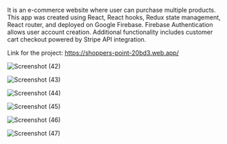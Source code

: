 It is an e-commerce website where user can purchase multiple products. This app was created using React, React hooks, Redux state management, React router, and deployed on Google Firebase. Firebase Authentication allows user account creation. Additional functionality includes customer cart checkout powered by Stripe API integration.

Link for the project: https://shoppers-point-20bd3.web.app/



![Screenshot (42)](https://user-images.githubusercontent.com/72614127/109413893-ce3c8600-79d5-11eb-85d3-0013ba8c3e0a.png)

![Screenshot (43)](https://user-images.githubusercontent.com/72614127/109413899-d268a380-79d5-11eb-836c-dbd0cd8aefb1.png)

![Screenshot (44)](https://user-images.githubusercontent.com/72614127/109413900-d4326700-79d5-11eb-9f77-fee1c3325e78.png)

![Screenshot (45)](https://user-images.githubusercontent.com/72614127/109413903-d694c100-79d5-11eb-9a8e-85449e047852.png)

![Screenshot (46)](https://user-images.githubusercontent.com/72614127/109413908-d7c5ee00-79d5-11eb-8b9c-ecead8a42a08.png)

![Screenshot (47)](https://user-images.githubusercontent.com/72614127/109413909-d98fb180-79d5-11eb-9fbd-7d8c3fbf8a79.png)
